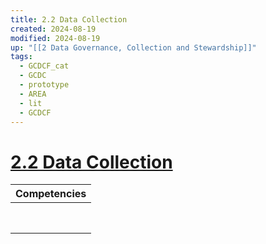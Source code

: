 ```yaml
---
title: 2.2 Data Collection
created: 2024-08-19
modified: 2024-08-19
up: "[[2 Data Governance, Collection and Stewardship]]"
tags:
  - GCDCF_cat
  - GCDC
  - prototype
  - AREA
  - lit
  - GCDCF
---
```

# [2.2 Data Collection](2.2%20Data%20Collection.md)

| Competencies         |
| -------------------- |
|  |
|  |
|  |
|  |
|  |
|  |
|  |
|  |